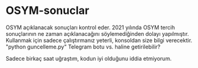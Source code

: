# OSYM-sonuclar
OSYM açıklanacak sonuçları kontrol eder.
2021 yılında OSYM tercih sonuçlarının ne zaman açıklanacağını söylemediğinden dolayı yapılmıştır.
Kullanmak için sadece çalıştırmanız yeterli, konsoldan size bilgi verecektir. "python guncelleme.py"
Telegram botu vs. haline getirilebilir?

Sadece birkaç saat uğraştım, kodun iyi olduğunu iddia etmiyorum.

